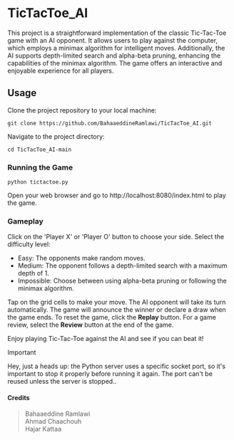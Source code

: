 # TicTacToe_AI

This project is a straightforward implementation of the classic Tic-Tac-Toe game with an AI opponent. It allows users to play against the computer, which employs a minimax algorithm for intelligent moves. Additionally, the AI supports depth-limited search and alpha-beta pruning, enhancing the capabilities of the minimax algorithm.
The game offers an interactive and enjoyable experience for all players.

## Usage

Clone the project repository to your local machine:
```
git clone https://github.com/BahaaeddineRamlawi/TicTacToe_AI.git
```
Navigate to the project directory:
```
cd TicTacToe_AI-main
```

### Running the Game
```
python tictactoe.py
```
Open your web browser and go to http://localhost:8080/index.html to play the game.

### Gameplay

Click on the 'Player X' or 'Player O' button to choose your side.
Select the difficulty level:
- Easy: The opponents make random moves.
- Medium: The opponent follows a depth-limited search with a maximum depth of 1.
- Impossible: Choose between using alpha-beta pruning or following the minimax algorithm.

Tap on the grid cells to make your move. The AI opponent will take its turn automatically.
The game will announce the winner or declare a draw when the game ends.
To reset the game, click the **Replay** button.
For a game review, select the **Review** button at the end of the game.

Enjoy playing Tic-Tac-Toe against the AI and see if you can beat it!

> [!IMPORTANT]
> Hey, just a heads up: the Python server uses a specific socket port, so it's important to stop it properly before running it again. The port can't be reused unless the server is stopped..

#### Credits

> Bahaaeddine Ramlawi <br />
> Ahmad Chaachouh <br />
> Hajar Kattaa
